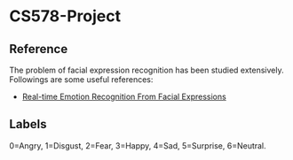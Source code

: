 # CS578-Project

## Reference
The problem of facial expression recognition has been studied extensively. 
Followings are some useful references:
- [Real-time Emotion Recognition From Facial Expressions](http://cs229.stanford.edu/proj2017/final-reports/5243420.pdf)

## Labels
0=Angry, 1=Disgust, 2=Fear, 3=Happy, 4=Sad, 5=Surprise, 6=Neutral.
